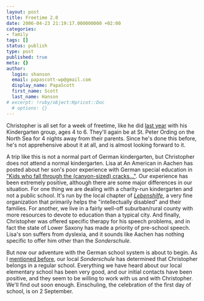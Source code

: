 ```yaml
---
layout: post
title: Freetime 2.0
date: 2006-04-23 21:19:17.000000000 +02:00
categories:
- family
tags: []
status: publish
type: post
published: true
meta: {}
author:
  login: shanson
  email: papascott-wp@gmail.com
  display_name: PapaScott
  first_name: Scott
  last_name: Hanson
# excerpt: !ruby/object:Hpricot::Doc
  # options: {}
---
```

<p>Christopher is all set for a week of freetime, like he did <a href="http://www.papascott.de/archives/2005/04/06/practice-for-freetime/" title="PapaScott &raquo; Blog Archive &raquo; Practice for Freetime">last year</a> with his Kindergarten group, ages 4 to 6. They'll again be at St. Peter Ording on the North Sea for 4 nights away from their parents. Since he's done this before, he's not apprehensive about it at all, and is almost looking forward to it. </p>
<p>A trip like this is not a normal part of German kindergarten, but Christopher does not attend a normal kindergarten. Lisa at An American in Aachen has posted about her son's poor experience with German special education in <a href="http://an-american-in-aachen.blogspot.com/2006/04/kids-who-fall-through-canyon-sized.html" title="An American in Aachen: Kids who fall through the (canyon-sized) cracks...">"Kids who fall through the (canyon-sized) cracks..."</a>. Our experience has been extremely positive, although there are some major differences in our situation. For one thing we are dealing with a charity-run kindergarten and not a public school. It's run by the local chapter of <a href="http://www.lebenshilfe.de/"><em>Lebenshilfe</em></a>, a very fine organization that primarily helps the "intellectually disabled" and their families. For another, we live in a fairly well-off suburban/rural county with more resources to devote to education than a typical city. And finally, Christopher was offered specific therapy for his speech problems, and in fact the state of Lower Saxony has made a priority of pre-school speech. Lisa's son suffers from dyslexia, and it sounds like Aachen has nothing specific to offer him other than the <em>Sonderschule</em>.</p>
<p>But now our adventure with the German school system is about to begin. As I <a href="http://www.papascott.de/archives/2006/04/01/school-20/">mentioned before</a>, our local <em>Sonderschule</em> has determined that Christopher belongs in a regular school. Everything we have heard about our local elementary school has been very good, and our initial contacts have been positive, and they seem to be willing to work with us and with Christopher. We'll find out soon enough. Einschuling, the celebration of the first day of school, is on 2 September.</p>
